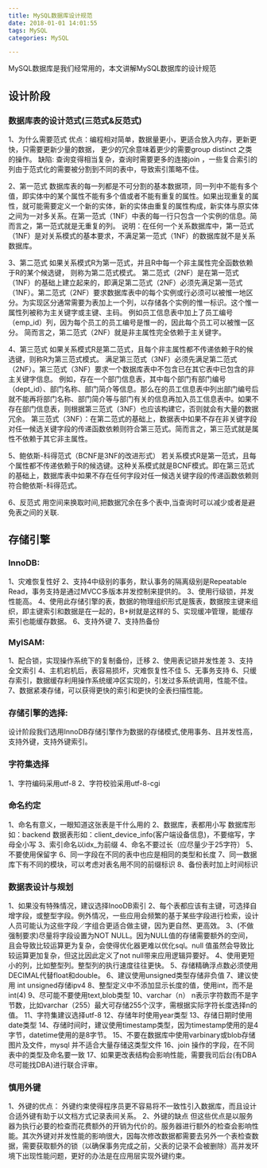 ```yaml
---
title: MySQL数据库设计规范
date: 2018-01-01 14:01:55
tags: MySQL
categories:	MySQL

---
```


MySQL数据库是我们经常用的，本文讲解MySQL数据库的设计规范

<!-- more -->

##	设计阶段

###	数据库表的设计范式(三范式&反范式)

1、为什么需要范式
优点：编程相对简单，数据量更小，更适合放入内存，更新更快，只需要更新少量的数据，
更少的冗余意味着更少的需要group distinct 之类的操作。
缺陷: 查询变得相当复杂，查询时需要更多的连接join ，一些复合索引的列由于范式化的需要被分割到不同的表中，导致索引策略不佳。

2、第一范式
数据库表的每一列都是不可分割的基本数据项，同一列中不能有多个值，即实体中的某个属性不能有多个值或者不能有重复的属性。如果出现重复的属性，就可能需要定义一个新的实体，新的实体由重复的属性构成，新实体与原实体之间为一对多关系。在第一范式（1NF）中表的每一行只包含一个实例的信息。简而言之，第一范式就是无重复的列。
说明：在任何一个关系数据库中，第一范式（1NF）是对关系模式的基本要求，不满足第一范式（1NF）的数据库就不是关系数据库。

3、第二范式
如果关系模式R为第一范式，并且R中每一个非主属性完全函数依赖于R的某个候选键， 则称为第二范式模式。
第二范式（2NF）是在第一范式（1NF）的基础上建立起来的，即满足第二范式（2NF）必须先满足第一范式（1NF）。第二范式（2NF）要求数据库表中的每个实例或行必须可以被惟一地区分。为实现区分通常需要为表加上一个列，以存储各个实例的惟一标识。这个惟一属性列被称为主关键字或主键、主码。
例如员工信息表中加上了员工编号（emp_id）列，因为每个员工的员工编号是惟一的，因此每个员工可以被惟一区分。
简而言之，第二范式（2NF）就是非主属性完全依赖于主关键字。

4、第三范式
如果关系模式R是第二范式，且每个非主属性都不传递依赖于R的候选键，则称R为第三范式模式。
满足第三范式（3NF）必须先满足第二范式（2NF）。第三范式（3NF）要求一个数据库表中不包含已在其它表中已包含的非主关键字信息。
例如，存在一个部门信息表，其中每个部门有部门编号（dept_id）、部门名称、部门简介等信息。那么在的员工信息表中列出部门编号后就不能再将部门名称、部门简介等与部门有关的信息再加入员工信息表中。如果不存在部门信息表，则根据第三范式（3NF）也应该构建它，否则就会有大量的数据冗余。
第三范式（3NF）：在第二范式的基础上，数据表中如果不存在非关键字段对任一候选关键字段的传递函数依赖则符合第三范式。简而言之，第三范式就是属性不依赖于其它非主属性。

5、鲍依斯-科得范式（BCNF是3NF的改进形式）
若关系模式R是第一范式，且每个属性都不传递依赖于R的候选键。这种关系模式就是BCNF模式。即在第三范式的基础上，数据库表中如果不存在任何字段对任一候选关键字段的传递函数依赖则符合鲍依斯-科得范式。

6、反范式
用空间来换取时间,把数据冗余在多个表中,当查询时可以减少或者是避免表之间的关联.

##	存储引擎

###	InnoDB:
1、灾难恢复性好
2、支持4中级别的事务，默认事务的隔离级别是Repeatable Read，事务支持是通过MVCC多版本并发控制来提供的。
3、使用行级锁，并发性能高。
4、使用此存储引擎的表，数据的物理组织形式是簇表，数据按主键来组织，即主键索引和数据是在一起的，B+树就是这样的
5、实现缓冲管理，能缓存索引也能缓存数据。
6、支持外键
7、支持热备份

###	MyISAM:
1、配合锁，实现操作系统下的复制备份，迁移
2、使用表记锁并发性差
3、支持全文索引
4、主机宕机后，表容易损坏，灾难恢复性不佳
5、无事务支持
6、只缓存索引，数据缓存利用操作系统缓冲区实现的，引发过多系统调用，性能不佳。
7、数据紧凑存储，可以获得更快的索引和更快的全表扫描性能。

###	存储引擎的选择:
设计阶段我们选用InnoDB存储引擎作为数据的存储模式,使用事务、且并发性高，支持外键，支持外键索引。

###	字符集选择
1、字符编码采用utf-8
2、字符校验采用utf-8-cgi

###	命名约定
1、命名有意义，一眼知道这张表是干什么用的
2、数据库，表都用小写
   数据库形如：backend
   数据表形如：client_device_info(客户端设备信息)，不要缩写，字母全小写
3、索引命名以idx_为前缀
4、命名不要过长（应尽量少于25字符）
5、不要使用保留字
6、同一字段在不同的表中也应是相同的类型和长度
7、同一数据库下有不同的模块，可以考虑对表名用不同的前缀标识
8、备份表时加上时间标识

###	数据表设计与规划
1、如果没有特殊情况，建议选择InooDB索引
2、每个表都应该有主键，可选择自增字段，或整型字段。例外情况，一些应用会频繁的基于某些字段进行检索，设计人员可能认为这些字段／字组合更适合做主键，因为更自然、更高效。
3、(不做强制要求)尽量将字段设置为NOT NULL。因为NULL值的存储需要额外的空间，且会导致比较运算更为复杂，会使得优化器更难以优化sql。null 值虽然会导致比较运算更加复杂，但这比因此定义了not null带来应用逻辑异要好。
4、使用更短小的列，比如整型列。整型列的执行速度往往更快。
5、存储精确浮点数必须使用DECIMAL代替float和double。
6、建议使用unsigned类型存储非负值
7、建议使用 int unsigned存储ipv4
8、整型定义中不添加显示长度的值，使用int，而不是int(4)
9、尽可能不要使用text,blob类型
10、varchar（n） n表示字符数而不是字节数，比如varchar（255）最大可存储255个汉字，需根据实际字符长度选择n的值。
11、字符集建议选择utf-8
12、存储年时使用year类型
13、存储日期时使用date类型
14、存储时间时，建议使用timestamp类型，因为timestamp使用的是4字节，datetime使用的是8字节。
15、不要在数据库中使用varbinary或blob存储图片及文件，mysql 并不适合大量存储这类型文件
16、join 操作的字段，在不同表中的类型及命名要一致
17、如果更改表结构会影响性能，需要我司后台(有DBA尽可能找DBA)进行联合评审。

###	慎用外键
1、外键的优点：
外键约束使得程序员更不容易将不一致性引入数据库，而且设计合适外键有助于以文档方式记录表间关系。
2、外键的缺点
但这些优点是以服务器为执行必要的检查而花费额外的开销为代价的。服务器进行额外的检查会影响性能。其次外键对并发性能的影响很大，因每次修改数据都需要去另外一个表检查数据，需要获取额外的锁（以确保事务完成之前，父表的记录不会被删除）高并发环境下出现性能问题，更好的办法是在应用层实现外键约束。
